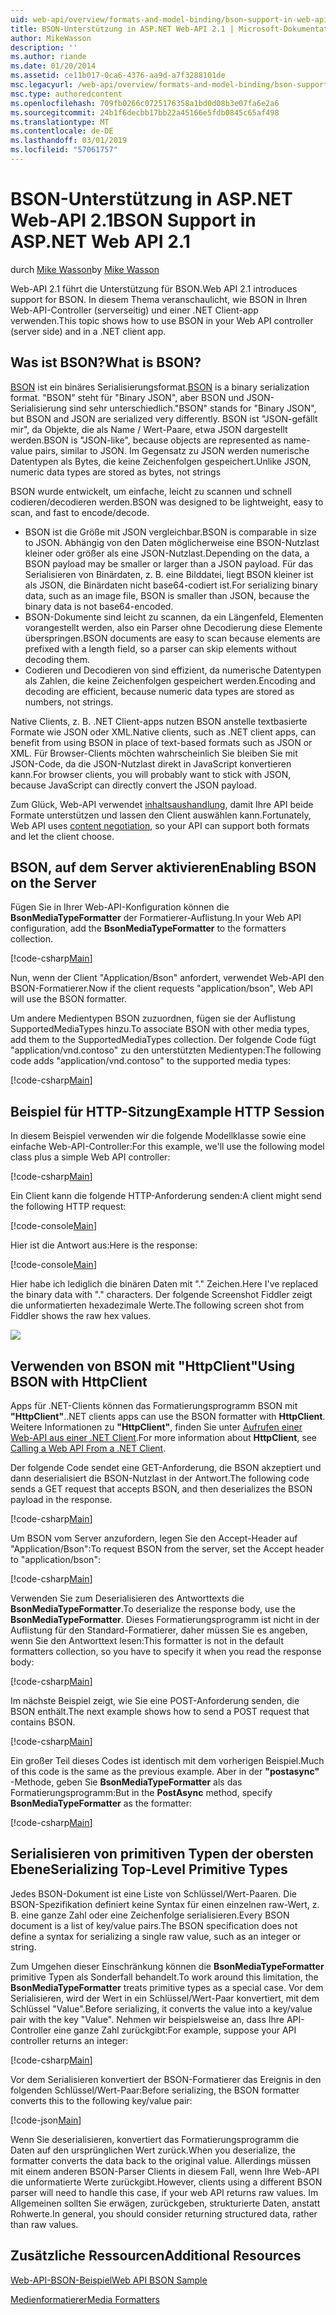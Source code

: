 ```yaml
---
uid: web-api/overview/formats-and-model-binding/bson-support-in-web-api-21
title: BSON-Unterstützung in ASP.NET Web-API 2.1 | Microsoft-Dokumentation
author: MikeWasson
description: ''
ms.author: riande
ms.date: 01/20/2014
ms.assetid: ce11b017-0ca6-4376-aa9d-a7f3288101de
msc.legacyurl: /web-api/overview/formats-and-model-binding/bson-support-in-web-api-21
msc.type: authoredcontent
ms.openlocfilehash: 709fb0266c0725176358a1bd0d08b3e07fa6e2a6
ms.sourcegitcommit: 24b1f6decbb17bb22a45166e5fdb0845c65af498
ms.translationtype: MT
ms.contentlocale: de-DE
ms.lasthandoff: 03/01/2019
ms.locfileid: "57061757"
---
```

<a name="bson-support-in-aspnet-web-api-21"></a><span data-ttu-id="a11e0-102">BSON-Unterstützung in ASP.NET Web-API 2.1</span><span class="sxs-lookup"><span data-stu-id="a11e0-102">BSON Support in ASP.NET Web API 2.1</span></span>
====================
<span data-ttu-id="a11e0-103">durch [Mike Wasson](https://github.com/MikeWasson)</span><span class="sxs-lookup"><span data-stu-id="a11e0-103">by [Mike Wasson](https://github.com/MikeWasson)</span></span>

<span data-ttu-id="a11e0-104">Web-API 2.1 führt die Unterstützung für BSON.</span><span class="sxs-lookup"><span data-stu-id="a11e0-104">Web API 2.1 introduces support for BSON.</span></span> <span data-ttu-id="a11e0-105">In diesem Thema veranschaulicht, wie BSON in Ihren Web-API-Controller (serverseitig) und einer .NET Client-app verwenden.</span><span class="sxs-lookup"><span data-stu-id="a11e0-105">This topic shows how to use BSON in your Web API controller (server side) and in a .NET client app.</span></span>

## <a name="what-is-bson"></a><span data-ttu-id="a11e0-106">Was ist BSON?</span><span class="sxs-lookup"><span data-stu-id="a11e0-106">What is BSON?</span></span>

<span data-ttu-id="a11e0-107">[BSON](http://bsonspec.org/) ist ein binäres Serialisierungsformat.</span><span class="sxs-lookup"><span data-stu-id="a11e0-107">[BSON](http://bsonspec.org/) is a binary serialization format.</span></span> <span data-ttu-id="a11e0-108">"BSON" steht für "Binary JSON", aber BSON und JSON-Serialisierung sind sehr unterschiedlich.</span><span class="sxs-lookup"><span data-stu-id="a11e0-108">"BSON" stands for "Binary JSON", but BSON and JSON are serialized very differently.</span></span> <span data-ttu-id="a11e0-109">BSON ist "JSON-gefällt mir", da Objekte, die als Name / Wert-Paare, etwa JSON dargestellt werden.</span><span class="sxs-lookup"><span data-stu-id="a11e0-109">BSON is "JSON-like", because objects are represented as name-value pairs, similar to JSON.</span></span> <span data-ttu-id="a11e0-110">Im Gegensatz zu JSON werden numerische Datentypen als Bytes, die keine Zeichenfolgen gespeichert.</span><span class="sxs-lookup"><span data-stu-id="a11e0-110">Unlike JSON, numeric data types are stored as bytes, not strings</span></span>

<span data-ttu-id="a11e0-111">BSON wurde entwickelt, um einfache, leicht zu scannen und schnell codieren/decodieren werden.</span><span class="sxs-lookup"><span data-stu-id="a11e0-111">BSON was designed to be lightweight, easy to scan, and fast to encode/decode.</span></span>

- <span data-ttu-id="a11e0-112">BSON ist die Größe mit JSON vergleichbar.</span><span class="sxs-lookup"><span data-stu-id="a11e0-112">BSON is comparable in size to JSON.</span></span> <span data-ttu-id="a11e0-113">Abhängig von den Daten möglicherweise eine BSON-Nutzlast kleiner oder größer als eine JSON-Nutzlast.</span><span class="sxs-lookup"><span data-stu-id="a11e0-113">Depending on the data, a BSON payload may be smaller or larger than a JSON payload.</span></span> <span data-ttu-id="a11e0-114">Für das Serialisieren von Binärdaten, z. B. eine Bilddatei, liegt BSON kleiner ist als JSON, die Binärdaten nicht base64-codiert ist.</span><span class="sxs-lookup"><span data-stu-id="a11e0-114">For serializing binary data, such as an image file, BSON is smaller than JSON, because the binary data is not base64-encoded.</span></span>
- <span data-ttu-id="a11e0-115">BSON-Dokumente sind leicht zu scannen, da ein Längenfeld, Elementen vorangestellt werden, also ein Parser ohne Decodierung diese Elemente überspringen.</span><span class="sxs-lookup"><span data-stu-id="a11e0-115">BSON documents are easy to scan because elements are prefixed with a length field, so a parser can skip elements without decoding them.</span></span>
- <span data-ttu-id="a11e0-116">Codieren und Decodieren von sind effizient, da numerische Datentypen als Zahlen, die keine Zeichenfolgen gespeichert werden.</span><span class="sxs-lookup"><span data-stu-id="a11e0-116">Encoding and decoding are efficient, because numeric data types are stored as numbers, not strings.</span></span>

<span data-ttu-id="a11e0-117">Native Clients, z. B. .NET Client-apps nutzen BSON anstelle textbasierte Formate wie JSON oder XML.</span><span class="sxs-lookup"><span data-stu-id="a11e0-117">Native clients, such as .NET client apps, can benefit from using BSON in place of text-based formats such as JSON or XML.</span></span> <span data-ttu-id="a11e0-118">Für Browser-Clients möchten wahrscheinlich Sie bleiben Sie mit JSON-Code, da die JSON-Nutzlast direkt in JavaScript konvertieren kann.</span><span class="sxs-lookup"><span data-stu-id="a11e0-118">For browser clients, you will probably want to stick with JSON, because JavaScript can directly convert the JSON payload.</span></span>

<span data-ttu-id="a11e0-119">Zum Glück, Web-API verwendet [inhaltsaushandlung](content-negotiation.md), damit Ihre API beide Formate unterstützen und lassen den Client auswählen kann.</span><span class="sxs-lookup"><span data-stu-id="a11e0-119">Fortunately, Web API uses [content negotiation](content-negotiation.md), so your API can support both formats and let the client choose.</span></span>

## <a name="enabling-bson-on-the-server"></a><span data-ttu-id="a11e0-120">BSON, auf dem Server aktivieren</span><span class="sxs-lookup"><span data-stu-id="a11e0-120">Enabling BSON on the Server</span></span>

<span data-ttu-id="a11e0-121">Fügen Sie in Ihrer Web-API-Konfiguration können die **BsonMediaTypeFormatter** der Formatierer-Auflistung.</span><span class="sxs-lookup"><span data-stu-id="a11e0-121">In your Web API configuration, add the **BsonMediaTypeFormatter** to the formatters collection.</span></span>

[!code-csharp[Main](bson-support-in-web-api-21/samples/sample1.cs)]

<span data-ttu-id="a11e0-122">Nun, wenn der Client "Application/Bson" anfordert, verwendet Web-API den BSON-Formatierer.</span><span class="sxs-lookup"><span data-stu-id="a11e0-122">Now if the client requests "application/bson", Web API will use the BSON formatter.</span></span>

<span data-ttu-id="a11e0-123">Um andere Medientypen BSON zuzuordnen, fügen sie der Auflistung SupportedMediaTypes hinzu.</span><span class="sxs-lookup"><span data-stu-id="a11e0-123">To associate BSON with other media types, add them to the SupportedMediaTypes collection.</span></span> <span data-ttu-id="a11e0-124">Der folgende Code fügt "application/vnd.contoso" zu den unterstützten Medientypen:</span><span class="sxs-lookup"><span data-stu-id="a11e0-124">The following code adds "application/vnd.contoso" to the supported media types:</span></span>

[!code-csharp[Main](bson-support-in-web-api-21/samples/sample2.cs)]

## <a name="example-http-session"></a><span data-ttu-id="a11e0-125">Beispiel für HTTP-Sitzung</span><span class="sxs-lookup"><span data-stu-id="a11e0-125">Example HTTP Session</span></span>

<span data-ttu-id="a11e0-126">In diesem Beispiel verwenden wir die folgende Modellklasse sowie eine einfache Web-API-Controller:</span><span class="sxs-lookup"><span data-stu-id="a11e0-126">For this example, we'll use the following model class plus a simple Web API controller:</span></span>

[!code-csharp[Main](bson-support-in-web-api-21/samples/sample3.cs)]

<span data-ttu-id="a11e0-127">Ein Client kann die folgende HTTP-Anforderung senden:</span><span class="sxs-lookup"><span data-stu-id="a11e0-127">A client might send the following HTTP request:</span></span>

[!code-console[Main](bson-support-in-web-api-21/samples/sample4.cmd)]

<span data-ttu-id="a11e0-128">Hier ist die Antwort aus:</span><span class="sxs-lookup"><span data-stu-id="a11e0-128">Here is the response:</span></span>

[!code-console[Main](bson-support-in-web-api-21/samples/sample5.cmd)]

<span data-ttu-id="a11e0-129">Hier habe ich lediglich die binären Daten mit &quot;.&quot; Zeichen.</span><span class="sxs-lookup"><span data-stu-id="a11e0-129">Here I've replaced the binary data with &quot;.&quot; characters.</span></span> <span data-ttu-id="a11e0-130">Der folgende Screenshot Fiddler zeigt die unformatierten hexadezimale Werte.</span><span class="sxs-lookup"><span data-stu-id="a11e0-130">The following screen shot from Fiddler shows the raw hex values.</span></span>

[![](bson-support-in-web-api-21/_static/image2.png)](bson-support-in-web-api-21/_static/image1.png)

## <a name="using-bson-with-httpclient"></a><span data-ttu-id="a11e0-131">Verwenden von BSON mit "HttpClient"</span><span class="sxs-lookup"><span data-stu-id="a11e0-131">Using BSON with HttpClient</span></span>

<span data-ttu-id="a11e0-132">Apps für .NET-Clients können das Formatierungsprogramm BSON mit **"HttpClient"**.</span><span class="sxs-lookup"><span data-stu-id="a11e0-132">.NET clients apps can use the BSON formatter with **HttpClient**.</span></span> <span data-ttu-id="a11e0-133">Weitere Informationen zu **"HttpClient"**, finden Sie unter [Aufrufen einer Web-API aus einer .NET Client](../advanced/calling-a-web-api-from-a-net-client.md).</span><span class="sxs-lookup"><span data-stu-id="a11e0-133">For more information about **HttpClient**, see [Calling a Web API From a .NET Client](../advanced/calling-a-web-api-from-a-net-client.md).</span></span>

<span data-ttu-id="a11e0-134">Der folgende Code sendet eine GET-Anforderung, die BSON akzeptiert und dann deserialisiert die BSON-Nutzlast in der Antwort.</span><span class="sxs-lookup"><span data-stu-id="a11e0-134">The following code sends a GET request that accepts BSON, and then deserializes the BSON payload in the response.</span></span>

[!code-csharp[Main](bson-support-in-web-api-21/samples/sample6.cs)]

<span data-ttu-id="a11e0-135">Um BSON vom Server anzufordern, legen Sie den Accept-Header auf "Application/Bson":</span><span class="sxs-lookup"><span data-stu-id="a11e0-135">To request BSON from the server, set the Accept header to "application/bson":</span></span>

[!code-csharp[Main](bson-support-in-web-api-21/samples/sample7.cs)]

<span data-ttu-id="a11e0-136">Verwenden Sie zum Deserialisieren des Antworttexts die **BsonMediaTypeFormatter**.</span><span class="sxs-lookup"><span data-stu-id="a11e0-136">To deserialize the response body, use the **BsonMediaTypeFormatter**.</span></span> <span data-ttu-id="a11e0-137">Dieses Formatierungsprogramm ist nicht in der Auflistung für den Standard-Formatierer, daher müssen Sie es angeben, wenn Sie den Antworttext lesen:</span><span class="sxs-lookup"><span data-stu-id="a11e0-137">This formatter is not in the default formatters collection, so you have to specify it when you read the response body:</span></span>

[!code-csharp[Main](bson-support-in-web-api-21/samples/sample8.cs)]

<span data-ttu-id="a11e0-138">Im nächste Beispiel zeigt, wie Sie eine POST-Anforderung senden, die BSON enthält.</span><span class="sxs-lookup"><span data-stu-id="a11e0-138">The next example shows how to send a POST request that contains BSON.</span></span>

[!code-csharp[Main](bson-support-in-web-api-21/samples/sample9.cs)]

<span data-ttu-id="a11e0-139">Ein großer Teil dieses Codes ist identisch mit dem vorherigen Beispiel.</span><span class="sxs-lookup"><span data-stu-id="a11e0-139">Much of this code is the same as the previous example.</span></span> <span data-ttu-id="a11e0-140">Aber in der **"postasync"** -Methode, geben Sie **BsonMediaTypeFormatter** als das Formatierungsprogramm:</span><span class="sxs-lookup"><span data-stu-id="a11e0-140">But in the **PostAsync** method, specify **BsonMediaTypeFormatter** as the formatter:</span></span>

[!code-csharp[Main](bson-support-in-web-api-21/samples/sample10.cs)]

## <a name="serializing-top-level-primitive-types"></a><span data-ttu-id="a11e0-141">Serialisieren von primitiven Typen der obersten Ebene</span><span class="sxs-lookup"><span data-stu-id="a11e0-141">Serializing Top-Level Primitive Types</span></span>

<span data-ttu-id="a11e0-142">Jedes BSON-Dokument ist eine Liste von Schlüssel/Wert-Paaren. Die BSON-Spezifikation definiert keine Syntax für einen einzelnen raw-Wert, z. B. eine ganze Zahl oder eine Zeichenfolge serialisieren.</span><span class="sxs-lookup"><span data-stu-id="a11e0-142">Every BSON document is a list of key/value pairs.The BSON specification does not define a syntax for serializing a single raw value, such as an integer or string.</span></span>

<span data-ttu-id="a11e0-143">Zum Umgehen dieser Einschränkung können die **BsonMediaTypeFormatter** primitive Typen als Sonderfall behandelt.</span><span class="sxs-lookup"><span data-stu-id="a11e0-143">To work around this limitation, the **BsonMediaTypeFormatter** treats primitive types as a special case.</span></span> <span data-ttu-id="a11e0-144">Vor dem Serialisieren, wird der Wert in ein Schlüssel/Wert-Paar konvertiert, mit dem Schlüssel "Value".</span><span class="sxs-lookup"><span data-stu-id="a11e0-144">Before serializing, it converts the value into a key/value pair with the key "Value".</span></span> <span data-ttu-id="a11e0-145">Nehmen wir beispielsweise an, dass Ihre API-Controller eine ganze Zahl zurückgibt:</span><span class="sxs-lookup"><span data-stu-id="a11e0-145">For example, suppose your API controller returns an integer:</span></span>

[!code-csharp[Main](bson-support-in-web-api-21/samples/sample11.cs)]

<span data-ttu-id="a11e0-146">Vor dem Serialisieren konvertiert der BSON-Formatierer das Ereignis in den folgenden Schlüssel/Wert-Paar:</span><span class="sxs-lookup"><span data-stu-id="a11e0-146">Before serializing, the BSON formatter converts this to the following key/value pair:</span></span>

[!code-json[Main](bson-support-in-web-api-21/samples/sample12.json)]

<span data-ttu-id="a11e0-147">Wenn Sie deserialisieren, konvertiert das Formatierungsprogramm die Daten auf den ursprünglichen Wert zurück.</span><span class="sxs-lookup"><span data-stu-id="a11e0-147">When you deserialize, the formatter converts the data back to the original value.</span></span> <span data-ttu-id="a11e0-148">Allerdings müssen mit einem anderen BSON-Parser Clients in diesem Fall, wenn Ihre Web-API die unformatierte Werte zurückgibt.</span><span class="sxs-lookup"><span data-stu-id="a11e0-148">However, clients using a different BSON parser will need to handle this case, if your web API returns raw values.</span></span> <span data-ttu-id="a11e0-149">Im Allgemeinen sollten Sie erwägen, zurückgeben, strukturierte Daten, anstatt Rohwerte.</span><span class="sxs-lookup"><span data-stu-id="a11e0-149">In general, you should consider returning structured data, rather than raw values.</span></span>

## <a name="additional-resources"></a><span data-ttu-id="a11e0-150">Zusätzliche Ressourcen</span><span class="sxs-lookup"><span data-stu-id="a11e0-150">Additional Resources</span></span>

[<span data-ttu-id="a11e0-151">Web-API-BSON-Beispiel</span><span class="sxs-lookup"><span data-stu-id="a11e0-151">Web API BSON Sample</span></span>](https://aspnet.codeplex.com/SourceControl/latest#Samples/WebApi/BSONSample/)

[<span data-ttu-id="a11e0-152">Medienformatierer</span><span class="sxs-lookup"><span data-stu-id="a11e0-152">Media Formatters</span></span>](media-formatters.md)
